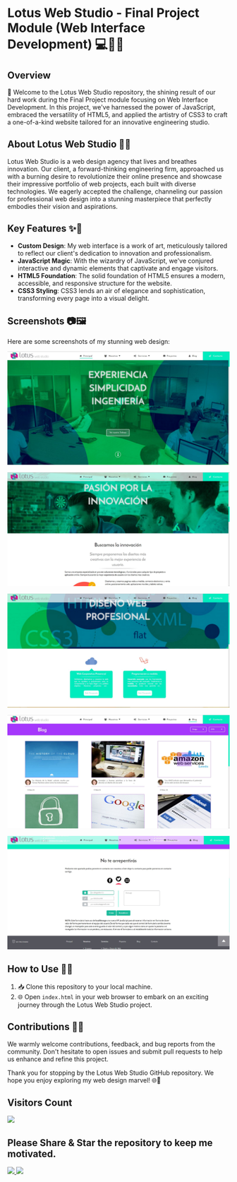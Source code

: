 # Lotus Web Studio - Final Project Module (Web Interface Development) 💻🎨🚀

## Overview
🌟 Welcome to the Lotus Web Studio repository, the shining result of our hard work during the Final Project module focusing on Web Interface Development. In this project, we've harnessed the power of JavaScript, embraced the versatility of HTML5, and applied the artistry of CSS3 to craft a one-of-a-kind website tailored for an innovative engineering studio.

## About Lotus Web Studio 🏢💼
Lotus Web Studio is a web design agency that lives and breathes innovation. Our client, a forward-thinking engineering firm, approached us with a burning desire to revolutionize their online presence and showcase their impressive portfolio of web projects, each built with diverse technologies. We eagerly accepted the challenge, channeling our passion for professional web design into a stunning masterpiece that perfectly embodies their vision and aspirations.

## Key Features ✨🔑
- **Custom Design**: My web interface is a work of art, meticulously tailored to reflect our client's dedication to innovation and professionalism.
- **JavaScript Magic**: With the wizardry of JavaScript, we've conjured interactive and dynamic elements that captivate and engage visitors.
- **HTML5 Foundation**: The solid foundation of HTML5 ensures a modern, accessible, and responsive structure for the website.
- **CSS3 Styling**: CSS3 lends an air of elegance and sophistication, transforming every page into a visual delight.

## Screenshots 📷🖼️
Here are some screenshots of my stunning web design:

![lotusWebStudio](captura1.JPG "Lotus Web Studio")

![lotusWebStudio](captura2.JPG "Lotus Web Studio")

![lotusWebStudio](captura3.JPG "Lotus Web Studio")

![lotusWebStudio](captura4.JPG "Lotus Web Studio")

![lotusWebStudio](captura5.JPG "Lotus Web Studio")

## How to Use 🚀🔧
1. 📥 Clone this repository to your local machine.
2. 🌐 Open `index.html` in your web browser to embark on an exciting journey through the Lotus Web Studio project.

## Contributions 🤝🌱
We warmly welcome contributions, feedback, and bug reports from the community. Don't hesitate to open issues and submit pull requests to help us enhance and refine this project.

Thank you for stopping by the Lotus Web Studio GitHub repository. We hope you enjoy exploring my web design marvel! 🌐🎉

## Visitors Count

<img width="auto" src="https://profile-counter.glitch.me/lotus-web-studio/count.svg" />

## Please Share & Star the repository to keep me motivated.
  <a href = "https://github.com/sergio11/lotus-web-studio/stargazers">
     <img src = "https://img.shields.io/github/stars/sergio11/lotus-web-studio" />
  </a>
  <a href = "https://twitter.com/SergioReact418">
     <img src = "https://img.shields.io/twitter/url?label=follow&style=social&url=https%3A%2F%2Ftwitter.com%2FSergioReact418" />
  </a>

